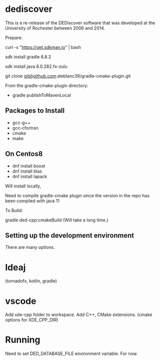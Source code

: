 # dediscover

This is a re-release of the DEDiscover software that was developed at the University of Rochester between 2006 and 2014. 


Prepare:

curl -s "https://get.sdkman.io" | bash

sdk install gradle 6.8.2

sdk install java 8.0.282.fx-zulu

git clone git@github.com:aleblanc39/gradle-cmake-plugin.git

From the gradle-cmake-plugin directory:
- gradle publishToMavenLocal


## Packages to Install

- gcc-g++
- gcc-cfortran
- cmake
- make


## On Centos8
- dnf install boost
- dnf install blas
- dnf install lapack

Will install locally,

Need to compile gradle-cmake plugin since the version in the repo has been compiled with java 11

To Build:

gradle ded-cpp:cmakeBuild (Will take a long time.)


## Setting up the development environment

There are many options.

# Ideaj

(tornadofx, kotlin, gradle)

# vscode

Add xde-cpp folder to workspace. Add C++, CMake extensions.
(cmake options for XDE_CPP_DIR)


# Running

Need to set DED_DATABASE_FILE environment variable. For now.
